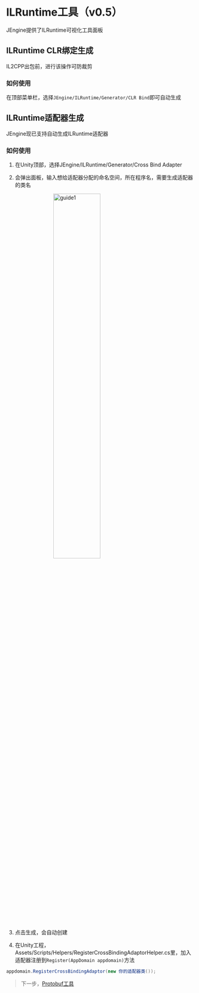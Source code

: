 # ILRuntime工具（v0.5）
JEngine提供了ILRuntime可视化工具面板

## ILRuntime CLR绑定生成
IL2CPP出包前，进行该操作可防裁剪

### 如何使用
在顶部菜单栏，选择```JEngine/ILRuntime/Generator/CLR Bind```即可自动生成

## ILRuntime适配器生成

JEngine现已支持自动生成ILRuntime适配器

### 如何使用

1. 在Unity顶部，选择JEngine/ILRuntime/Generator/Cross Bind Adapter

2. 会弹出面板，输入想给适配器分配的命名空间，所在程序名，需要生成适配器的类名
  <img src="https://s1.ax1x.com/2020/11/10/Bqvmo6.png" alt="guide1" style="width:50%;margin-left:25%" />


3. 点击生成，会自动创建

4. 在Unity工程，Assets/Scripts/Helpers/RegisterCrossBindingAdaptorHelper.cs里，加入适配器注册到```Register(AppDomain appdomain)```方法
```csharp
appdomain.RegisterCrossBindingAdaptor(new 你的适配器类());
```

> 下一步，[Protobuf工具](proto-tools.html)
